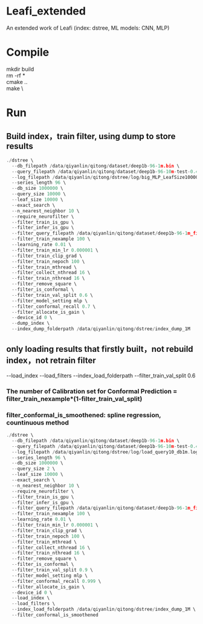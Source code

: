 # Leafi_extended
An extended work of Leafi (index: dstree, ML models: CNN, MLP) 

# Compile
mkdir build  \
rm -rf * \
cmake .. \
make \


# Run
##  Build index，train filter, using dump to store results
```c
./dstree \
  --db_filepath /data/qiyanlin/qitong/dataset/deep1b-96-1m.bin \
  --query_filepath /data/qiyanlin/qitong/dataset/deep1b-96-10m-test-0.4-10k.bin \
  --log_filepath /data/qiyanlin/qitong/dstree/log/big_MLP_LeafSize10000.log \
  --series_length 96 \
  --db_size 1000000 \
  --query_size 10000 \
  --leaf_size 10000 \
  --exact_search \
  --n_nearest_neighbor 10 \
  --require_neurofilter \
  --filter_train_is_gpu \
  --filter_infer_is_gpu \
  --filter_query_filepath /data/qiyanlin/qitong/dataset/deep1b-96-1m_filter_10k.bin \
  --filter_train_nexample 100 \
  --learning_rate 0.01 \
  --filter_train_min_lr 0.000001 \
  --filter_train_clip_grad \
  --filter_train_nepoch 100 \
  --filter_train_mthread \
  --filter_collect_nthread 16 \
  --filter_train_nthread 16 \
  --filter_remove_square \
  --filter_is_conformal \
  --filter_train_val_split 0.6 \
  --filter_model_setting mlp \
  --filter_conformal_recall 0.7 \
  --filter_allocate_is_gain \
  --device_id 0 \
  --dump_index \
  --index_dump_folderpath /data/qiyanlin/qitong/dstree/index_dump_1M
```

## only loading results that firstly built，not rebuild index，not retrain filter 
   --load_index --load_filters --index_load_folderpath  --filter_train_val_split 0.6  
### The number of Calibration set for Conformal Prediction = filter_train_nexample*(1-filter_train_val_split) 

### filter_conformal_is_smoothened: spline regression, countinuous method 
```c 
./dstree \
  --db_filepath /data/qiyanlin/qitong/dataset/deep1b-96-1m.bin \
  --query_filepath /data/qiyanlin/qitong/dataset/deep1b-96-10m-test-0.4-2.bin \
  --log_filepath /data/qiyanlin/qitong/dstree/log/load_query10_db1m.log \
  --series_length 96 \
  --db_size 1000000 \
  --query_size 2 \
  --leaf_size 10000 \
  --exact_search \
  --n_nearest_neighbor 10 \
  --require_neurofilter \
  --filter_train_is_gpu \
  --filter_infer_is_gpu \
  --filter_query_filepath /data/qiyanlin/qitong/dataset/deep1b-96-1m_filter_10k.bin \
  --filter_train_nexample 100 \
  --learning_rate 0.01 \
  --filter_train_min_lr 0.000001 \
  --filter_train_clip_grad \
  --filter_train_nepoch 100 \
  --filter_train_mthread \
  --filter_collect_nthread 16 \
  --filter_train_nthread 16 \
  --filter_remove_square \
  --filter_is_conformal \
  --filter_train_val_split 0.9 \
  --filter_model_setting mlp \
  --filter_conformal_recall 0.999 \
  --filter_allocate_is_gain \
  --device_id 0 \
  --load_index \
  --load_filters \
  --index_load_folderpath /data/qiyanlin/qitong/dstree/index_dump_1M \
  --filter_conformal_is_smoothened
```
